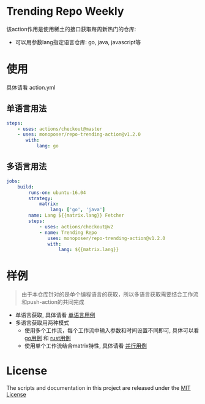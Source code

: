 # Trending Repo Weekly

该action作用是使用稀土的接口获取每周新热门的仓库:
- 可以用参数lang指定语言仓库: go, java, javascript等

# 使用
具体请看 action.yml

## 单语言用法

```yml
steps:
    - uses: actions/checkout@master
    - uses: monoposer/repo-trending-action@v1.2.0
       with:
           lang: go
```

## 多语言用法
```yml
jobs:
    build:
        runs-on: ubuntu-16.04
        strategy:
            matrix:
                lang: ['go', 'java']
        name: Lang ${{matrix.lang}} Fetcher
        steps:
            - uses: actions/checkout@v2
            - name: Trending Repo
               uses: monoposer/repo-trending-action@v1.2.0
               with:
                   lang: ${{matrix.lang}}
```

# 样例
> 由于本仓库针对的是单个编程语言的获取，所以多语言获取需要结合工作流和push-action的共同完成

+ 单语言获取, 具体请看 [单语言用例]()
+ 多语言获取用两种模式
  - 使用多个工作流，每个工作流中输入参数和时间设置不同即可, 具体可以看 [go用例](https://github.com/SolaTyolo/repo-trending/blob/main/.github/workflows/go.yml) 和 [rust用例](https://github.com/SolaTyolo/repo-trending/blob/main/.github/workflows/rust.yml)
  - 使用单个工作流结合matrix特性, 具体请看 [并行用例](https://github.com/SolaTyolo/repo-trending/blob/main/.github/workflows/parallel.yml)

# License
The scripts and documentation in this project are released under the [MIT License](LICENSE)